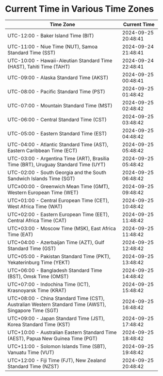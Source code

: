 # Current Time in Various Time Zones

| Time Zone | Current Time |
|-----------|--------------|
| UTC-12:00 - Baker Island Time (BIT) | 2024-09-25 20:48:41 |
| UTC-11:00 - Niue Time (NUT), Samoa Standard Time (SST) | 2024-09-24 21:48:41 |
| UTC-10:00 - Hawaii-Aleutian Standard Time (HAST), Tahiti Time (TAHT) | 2024-09-24 22:48:41 |
| UTC-09:00 - Alaska Standard Time (AKST) | 2024-09-25 00:48:41 |
| UTC-08:00 - Pacific Standard Time (PST) | 2024-09-25 01:48:42 |
| UTC-07:00 - Mountain Standard Time (MST) | 2024-09-25 02:48:42 |
| UTC-06:00 - Central Standard Time (CST) | 2024-09-25 03:48:42 |
| UTC-05:00 - Eastern Standard Time (EST) | 2024-09-25 04:48:42 |
| UTC-04:00 - Atlantic Standard Time (AST), Eastern Caribbean Time (ECT) | 2024-09-25 05:48:42 |
| UTC-03:00 - Argentina Time (ART), Brasília Time (BRT), Uruguay Standard Time (UYT) | 2024-09-25 05:48:42 |
| UTC-02:00 - South Georgia and the South Sandwich Islands Time (SGT) | 2024-09-25 06:48:42 |
| UTC±00:00 - Greenwich Mean Time (GMT), Western European Time (WET) | 2024-09-25 09:48:42 |
| UTC+01:00 - Central European Time (CET), West Africa Time (WAT) | 2024-09-25 10:48:42 |
| UTC+02:00 - Eastern European Time (EET), Central Africa Time (CAT) | 2024-09-25 11:48:42 |
| UTC+03:00 - Moscow Time (MSK), East Africa Time (EAT) | 2024-09-25 11:48:42 |
| UTC+04:00 - Azerbaijan Time (AZT), Gulf Standard Time (GST) | 2024-09-25 12:48:42 |
| UTC+05:00 - Pakistan Standard Time (PKT), Yekaterinburg Time (YEKT) | 2024-09-25 13:48:42 |
| UTC+06:00 - Bangladesh Standard Time (BST), Omsk Time (OMST) | 2024-09-25 14:48:42 |
| UTC+07:00 - Indochina Time (ICT), Krasnoyarsk Time (KRAT) | 2024-09-25 15:48:42 |
| UTC+08:00 - China Standard Time (CST), Australian Western Standard Time (AWST), Singapore Time (SGT) | 2024-09-25 16:48:42 |
| UTC+09:00 - Japan Standard Time (JST), Korea Standard Time (KST) | 2024-09-25 17:48:42 |
| UTC+10:00 - Australian Eastern Standard Time (AEST), Papua New Guinea Time (PGT) | 2024-09-25 18:48:42 |
| UTC+11:00 - Solomon Islands Time (SBT), Vanuatu Time (VUT) | 2024-09-25 19:48:42 |
| UTC+12:00 - Fiji Time (FJT), New Zealand Standard Time (NZST) | 2024-09-25 20:48:42 |
